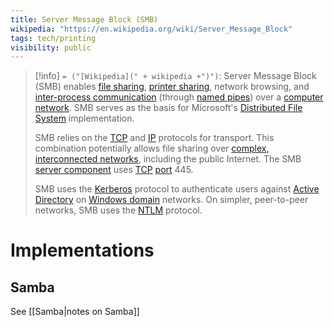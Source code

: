 ```yaml
---
title: Server Message Block (SMB)
wikipedia: "https://en.wikipedia.org/wiki/Server_Message_Block"
tags: tech/printing
visibility: public
---
```

> [!info] `= ("[Wikipedia](" + wikipedia +")")`:
> Server Message Block (SMB) enables [file sharing](https://en.wikipedia.org/wiki/File_sharing "File sharing"), [printer sharing](https://en.wikipedia.org/wiki/Print_server "Print server"), network browsing, and [inter-process communication](https://en.wikipedia.org/wiki/Inter-process_communication "Inter-process communication") (through [named pipes](https://en.wikipedia.org/wiki/Named_pipe)) over a [computer network](https://en.wikipedia.org/wiki/Computer_network "Computer network"). SMB serves as the basis for Microsoft's [Distributed File System](https://en.wikipedia.org/wiki/Distributed_File_System_(Microsoft) "Distributed File System (Microsoft)") implementation.
>
> SMB relies on the [TCP](https://en.wikipedia.org/wiki/Transmission_Control_Protocol "Transmission Control Protocol") and [IP](https://en.wikipedia.org/wiki/Internet_Protocol "Internet Protocol") protocols for transport. This combination potentially allows file sharing over [complex, interconnected networks](https://en.wikipedia.org/wiki/Internetworking "Internetworking"), including the public Internet. The SMB [server component](https://en.wikipedia.org/wiki/Client%E2%80%93server_model "Client–server model") uses [TCP](https://en.wikipedia.org/wiki/Transmission_Control_Protocol "Transmission Control Protocol") [port](https://en.wikipedia.org/wiki/Port_(computer_networking) "Port (computer networking)") 445.
>
> SMB uses the [Kerberos](https://en.wikipedia.org/wiki/Kerberos_(protocol) "Kerberos (protocol)") protocol to authenticate users against [Active Directory](https://en.wikipedia.org/wiki/Active_Directory "Active Directory") on [Windows domain](https://en.wikipedia.org/wiki/Windows_domain "Windows domain") networks. On simpler, peer-to-peer networks, SMB uses the [NTLM](https://en.wikipedia.org/wiki/NTLM "NTLM") protocol.

# Implementations

## Samba
See [[Samba|notes on Samba]]